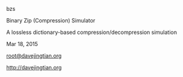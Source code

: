 bzs

Binary Zip (Compression) Simulator

A lossless dictionary-based compression/decompression simulation

Mar 18, 2015

root@davejingtian.org

http://davejingtian.org
